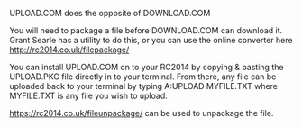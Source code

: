UPLOAD.COM does the opposite of DOWNLOAD.COM

You will need to package a file before DOWNLOAD.COM can download it.  Grant Searle has a utility to do this, or you can use the online converter here http://rc2014.co.uk/filepackage/

You can install UPLOAD.COM on to your RC2014 by copying & pasting the UPLOAD.PKG file directly in to your terminal.  From there, any file can be uploaded back to your terminal by typing A:UPLOAD MYFILE.TXT where MYFILE.TXT is any file you wish to upload.

https://rc2014.co.uk/fileunpackage/ can be used to unpackage the file.
